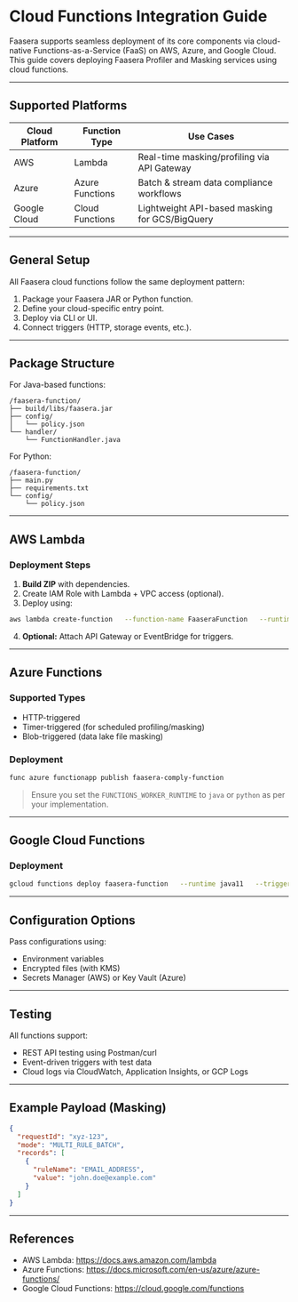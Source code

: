 # Cloud Functions Integration Guide

Faasera supports seamless deployment of its core components via cloud-native Functions-as-a-Service (FaaS) on AWS,
Azure, and Google Cloud. This guide covers deploying Faasera Profiler and Masking services using cloud functions.

---

## Supported Platforms

| Cloud Platform | Function Type   | Use Cases                                      |
|----------------|-----------------|------------------------------------------------|
| AWS            | Lambda          | Real-time masking/profiling via API Gateway    |
| Azure          | Azure Functions | Batch & stream data compliance workflows       |
| Google Cloud   | Cloud Functions | Lightweight API-based masking for GCS/BigQuery |

---

## General Setup

All Faasera cloud functions follow the same deployment pattern:

1. Package your Faasera JAR or Python function.
2. Define your cloud-specific entry point.
3. Deploy via CLI or UI.
4. Connect triggers (HTTP, storage events, etc.).

---

## Package Structure

For Java-based functions:

```
/faasera-function/
├── build/libs/faasera.jar
├── config/
│   └── policy.json
└── handler/
    └── FunctionHandler.java
```

For Python:

```
/faasera-function/
├── main.py
├── requirements.txt
└── config/
    └── policy.json
```

---

## AWS Lambda

### Deployment Steps

1. **Build ZIP** with dependencies.
2. Create IAM Role with Lambda + VPC access (optional).
3. Deploy using:

```bash
aws lambda create-function   --function-name FaaseraFunction   --runtime java11   --handler com.faasera.FunctionHandler   --zip-file fileb://faasera.zip   --role arn:aws:iam::123456789:role/lambda-role
```

4. **Optional:** Attach API Gateway or EventBridge for triggers.

---

## Azure Functions

### Supported Types

- HTTP-triggered
- Timer-triggered (for scheduled profiling/masking)
- Blob-triggered (data lake file masking)

### Deployment

```bash
func azure functionapp publish faasera-comply-function
```

> Ensure you set the `FUNCTIONS_WORKER_RUNTIME` to `java` or `python` as per your implementation.

---

## Google Cloud Functions

### Deployment

```bash
gcloud functions deploy faasera-function   --runtime java11   --trigger-http   --entry-point com.faasera.FunctionHandler   --memory 512MB
```

---

## Configuration Options

Pass configurations using:

- Environment variables
- Encrypted files (with KMS)
- Secrets Manager (AWS) or Key Vault (Azure)

---

## Testing

All functions support:

- REST API testing using Postman/curl
- Event-driven triggers with test data
- Cloud logs via CloudWatch, Application Insights, or GCP Logs

---

## Example Payload (Masking)

```json
{
  "requestId": "xyz-123",
  "mode": "MULTI_RULE_BATCH",
  "records": [
    {
      "ruleName": "EMAIL_ADDRESS",
      "value": "john.doe@example.com"
    }
  ]
}
```

---

## References

- AWS Lambda: https://docs.aws.amazon.com/lambda
- Azure Functions: https://docs.microsoft.com/en-us/azure/azure-functions/
- Google Cloud Functions: https://cloud.google.com/functions